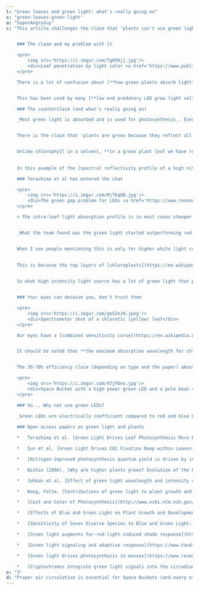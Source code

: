 ```yaml
---
t: "Green leaves and green light: what's really going on"
s: "green-leaves-green-light"
a: "SuperAngryGuy"
c: "This article challenges the claim that 'plants can't use green light', 'plants are green because they reflect all green light', and other iterations. My counterclaim is [the McCree curve](/docs/mccree-curve) is used in botany, and every paper on photosynthesis studies by wavelength demonstrates that _most plants use green light efficiently_ (particularly compared to blue light and at higher lighting levels).


    ### The claim and my problem with it

    <pre>
        <img src='https://i.imgur.com/fgH5Kjj.jpg'/>
        <div>Leaf penetration by light color <a href='https://www.publish.csiro.au/fp/Fulltext/fp09262?subscribe=false'>(source)</a></div>
    </pre>

    There is a lot of confusion about [**how green plants absorb light**](/docs/photomorphogenesis), and the notion that 'plants can't use green light' or 'plants are green because they reflect all green light'. This confusion comes from biology books that show you a chart for pigments in a solvent or photosynthetic bacteria/algae, and not how higher green land plants actually respond to light.


    This has been used by many [**low end predatory LED grow light sellers**](https://imgur.com/a/C8LnVXf), such as making outrageous claims about the photosynthetic performance of red/blue only LED grow lights, by hitting some 'magical wavelengths'. I have seen this claim collectively cause a lot of financial harm to people, and consumers may not be making good choices by thinking the **spectral output of a lower wattage red/blue LED grow light is somehow going to make up for the low lighting levels**: it absolutely will not!

    ### The counterclaim (and what's really going on)

    _Most green light is absorbed and is used for photosynthesis_. Every scientific paper on plant lighting by wavelength for photosynthesis backs the claim that **plants use green light**.


    There is the claim that 'plants are green because they reflect all green light' or that 'plants can't use green light'. **This can be explained with reflectance, absorption, and transmittance**. You are likely going off the [pigments dissolved in a solvent chart](https://www.researchgate.net/figure/Chlorophyll-a-b-and-carotenoids-absorbance-spectra_fig1_317151195) if you believe this, and that's a relative absorption chart in vitro (e.g cuvette), not the [McCree curve](/docs/mccree-curve) that is an absolute chart of how plant leaves respond to light by wavelength for photosynthesis in vivo (living leaf). There is a pretty big difference here. Also, at no point is chlorophyll in a solvent truly at zero percent absorption of green light in higher resolution charts.


    Unlike chlorophyll in a solvent, **in a green plant leaf we have relatively dense chloroplasts**, containing [thylakoid membranes](https://en.wikipedia.org/wiki/Thylakoid) stacked as disks (grana), that holds the cholophyll in a 3D structure called a [quantasome (basic photosynthesis unit)](https://en.wikipedia.org/wiki/Quantasome). There is a much higher density level of chlorophyll in a leaf than chlorophyll in a solvent extract. So in vitro, with just relatively loose pigments suspended in a solvents, **there is going to be a different measurement and spectral characteristics** than in a green leaf in vivo, which is a dense solid lattice that changes optical characteristics (such as broadening the adsorption bands). 
    
    
    In this example of the [spectral reflectivity profile of a high nitrogen marijuana leaf](https://i.imgur.com/2wgO4GS.jpg), about 90% of the green light is being absorbed.

    ### Terashima et al has entered the chat

    <pre>
        <img src='https://i.imgur.com/MjTkqON.jpg'/>
        <div>The green gap problem for LEDs <a href='https://www.researchgate.net/publication/24043711_Green_Light_Drives_Leaf_Photosynthesis_More_Efficiently_than_Red_Light_in_Strong_White_Light_Revisiting_the_Enigmatic_Question_of_Why_Leaves_are_Green'>(source)</a></div>
    </pre>

    > The intra-leaf light absorption profile is in most cases steeper than the photosynthetic capacity profile. In strong white light, therefore, the quantum yield of photosynthesis would be lower in the upper chloroplasts, located near the illuminated surface, than that in the lower chloroplasts. Because **green light can penetrate further into the leaf** than red or blue light, in strong white light, _any additional green light absorbed by the lower chloroplasts would increase leaf photosynthesis_ to a greater extent than would additional red or blue light. **Ichiro Terashima et al**, [Green Light Drives Leaf Photosynthesis More Efficiently than Red Light in Strong White Light](https://www.researchgate.net/publication/24043711_Green_Light_Drives_Leaf_Photosynthesis_More_Efficiently_than_Red_Light_in_Strong_White_Light_Revisiting_the_Enigmatic_Question_of_Why_Leaves_are_Green).


    _What the team found was the green light started outperforming red light at about 300 uMol/m2/sec_ as measured with a pulse amplitude modulated fluorometer. Red and blue light gets quickly absorbed by the chlorophyll near the leaf surface, **but green is able to drive photosynthesis deeper**.


    When I see people mentioning this is only for higher white light conditions, then I can tell they have not read the paper. We are looking at net photosynthesis rates in the above paper and that is what really counts, not absolute absorption. Also, **the absorbed green light can transmit deeper through leaf material more effectively** and potentially used for photosynthesis more efficiently. 
    
    
    This is because the top layers of [chloroplasts](https://en.wikipedia.org/wiki/Chloroplast) that contains [chlorophyll](https://en.wikipedia.org/wiki/Chlorophyll) becomes saturated (as per [PI curves](https://en.wikipedia.org/wiki/PI_curve)), while green light can penetrate deeper into leaf tissue (sieve effect) and reflected around until absorbed by a chlorophyll molecule (scattering) or by an [accessory pigment](https://en.wikipedia.org/wiki/Accessory_pigment). This efficiency can be measured through the amount of [chlorophyll fluorescence](https://en.wikipedia.org/wiki/Chlorophyll_fluorescence) or a [gas exchange chamber](https://www.google.com/search?q=gas+exchange+chamber&biw=1138&bih=505&tbm=isch&tbo=u&source=univ&sa=X&ei=LI1nVabxI4GfsQWdpoHQDw&ved=0CD0QsAQ).


    So what high intensity light source has a lot of green light that plants evolved to use? **The sun!** At full sunlight [PPFD](/docs/core-lighting-concepts) of around 2000 umol/m2/sec would be considered very intense light compared to what the average indoor grower would use. With thin leaves (e.g. apple) **I can measure perhaps 150 uMol/m2/sec of sunlight through an upper leaf** that will illuminate a lower leaf with nearly all green light (which is a very efficient lighting level for photosynthesis). For more information refer to [J. N. Nishio (2000). Why are higher plants green?](https://onlinelibrary.wiley.com/doi/pdf/10.1046/j.1365-3040.2000.00563.x)


    ### Your eyes can deceive you, don't trust them

    <pre>
        <img src='https://i.imgur.com/qo5ZnJ0.jpeg'/>
        <div>Spectrometer shot of a chlorotic (yellow) leaf</div>
    </pre>

    Our eyes have a [combined sensitivity curve](https://en.wikipedia.org/wiki/Photopic_vision#/media/File:CIE_1931_Luminosity.png) where the peak of our sensitivity is also were the peak reflectivity is going to be for a green plant. So, it's true **plants do reflect more green light than red or blue**, but the way we perceive light is naturally much higher biased for green light with a 555 nm sensitivity peak, which is the same as a green plant's reflectivity peak. This allows use to notice very tiny variations of green which can be use to more precisely diagnose a plant if a gatherer. Coincidence?


    It should be noted that **the maximum absorption wavelength for chlorophyll in leaves in vivo is 675-680 nm (chlorophyll A)**, and not 660 nm as often cited (chlorophyll B is about 645 nm). This can be seen in the spectrometer shot as a dip in the 675-680 nm range from small amounts of chlorophyll A left over. The blue absorption are carotenoids which have perhaps a 30-70% efficiency at transferring the absorbed light energy to a photosynthetic reaction center through chlorophyll A. Depending on the plant, there may be 2.5ish-7 or so chlorophyll A molecules for every chlorophyll B molecule but mostly around a 3:1 ratio.


    The 30-70% efficiency claim (depending on type and the paper) about carotenoids is why I've always thought it is odd that any grow light seller would brag about targeting carotenoids. _Carotenoids are there to help the plant with intense lighting_ and shunting some of the higher energy blue photons absorbed away from chlorophyll. 

    <pre>
        <img src='https://i.imgur.com/47jFDno.jpg'/>
        <div>Space Bucket with a high power green LED and a pole bean <a href='https://www.reddit.com/r/HandsOnComplexity/comments/28gp4e/space_bucket_with_a_high_power_green_led_and_a/'>(source)</a>. </div>
    </pre>

    ### So... Why not use green LEDs?

    _Green LEDs are electrically inefficient compared to red and blue LEDs_, and this problem is known as the 'green gap' in physics/engineering. The most efficient green LEDs that I know are actually **blue LEDs with a green phosphor**. That is why white LEDs are used instead that have a strong green light component. [**I've done pure LED green grows**](https://www.reddit.com/r/HandsOnComplexity/comments/28gp4e/space_bucket_with_a_high_power_green_led_and_a/), using green COBs in a Space Bucket, and just to prove the point that it can be done.
    
    ### Open access papers on green light and plants

    *   Terashima et al. [Green Light Drives Leaf Photosynthesis More Efficiently than Red Light in Strong White Light: Revisiting the Enigmatic Question of Why Leaves are Green](https://www.researchgate.net/publication/24043711_Green_Light_Drives_Leaf_Photosynthesis_More_Efficiently_than_Red_Light_in_Strong_White_Light_Revisiting_the_Enigmatic_Question_of_Why_Leaves_are_Green)

    *   Sun et al. [Green Light Drives CO2 Fixation Deep within Leaves](https://www.researchgate.net/publication/31345848_Green_Light_Drives_CO2_Fixation_Deep_within_Leaves)

    *   [Nitrogen-improved photosynthesis quantum yield is driven by increased thylakoid density, enhancing green light absorption](https://www.researchgate.net/profile/Thaise-Moriwaki/publication/328414354_Nitrogen-improved_photosynthesis_quantum_yield_is_driven_by_increased_thylakoid_density_enhancing_green_light_absorption/links/5bd3542592851c6b2791f4e7/Nitrogen-improved-photosynthesis-quantum-yield-is-driven-by-increased-thylakoid-density-enhancing-green-light-absorption.pdf)

    *   Nishio (2000). [Why are higher plants green? Evolution of the higher plant photosynthetic pigment complement](https://onlinelibrary.wiley.com/doi/pdf/10.1046/j.1365-3040.2000.00563.x)

    *   Johkan et al. [Effect of green light wavelength and intensity on photomorphogenesis and photosynthesis in Lactuca sativa](https://www.plantgrower.org/uploads/6/5/5/4/65545169/1-s2.0-s0098847211001924-main.pdf)

    *   Wang, Folta. [Contributions of green light to plant growth and development](https://www.researchgate.net/publication/234029403_Contributions_of_green_light_to_plant_growth_and_development)

    *   [Cost and Color of Photosynthesis](http://www.ncbi.nlm.nih.gov/pmc/articles/PMC2807594/) - Why plants evolved green.

    *   [Effects of Blue and Green Light on Plant Growth and Development at Low and High Photosynthetic Photon Flux](https://digitalcommons.usu.edu/etd/4613/) - Master Thesis

    *   [Sensitivity of Seven Diverse Species to Blue and Green Light: Interactions With Photon Flux](https://journals.plos.org/plosone/article?id=10.1371/journal.pone.0163121)

    *   [Green light augments far-red-light-induced shade response](https://www.researchgate.net/profile/Yihai-Wang-3/publication/273916681_Green_light_augments_far-red-light-induced_shade_response/links/564c966308aeab8ed5e9fe25/Green-light-augments-far-red-light-induced-shade-response.pdf)

    *   [Green light signaling and adaptive response](https://www.tandfonline.com/doi/pdf/10.4161/psb.7.1.18635)

    *   [Green light drives photosynthesis in mosses](https://www.researchgate.net/profile/Robert-Griffin-Nolan/publication/328104902_Green_light_drives_photosynthesis_in_mosses/links/5bb7929e92851c7fde2f19bd/Green-light-drives-photosynthesis-in-mosses.pdf)

    *   [Cryptochromes integrate green light signals into the circadian system](https://onlinelibrary.wiley.com/doi/pdfdirect/10.1111/pce.13643)"
o: "3"
d: "Proper air circulation is essential for Space Buckets (and every other kind of indoor garden). Your bucket needs good ventilation to extract the heat from the CFL bulbs (or LED lights), and also to give the plant breaths of fresh air and plenty of CO2."
---
```

